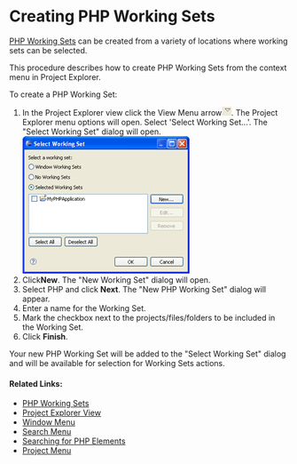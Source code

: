 # Creating PHP Working Sets

<!--context:creating_php_working_sets-->

[PHP Working Sets](../016-concepts/088-php_working_sets.md) can be created from a variety of locations where working sets can be selected.

This procedure describes how to create PHP Working Sets from the context menu in Project Explorer.

<!--ref-start-->

To create a PHP Working Set:

 1. In the Project Explorer view click the View Menu arrow![menu_icon.png](images/menu_icon.png "menu_icon.png").  The Project Explorer menu options will open. Select 'Select Working Set...'.  The "Select Working Set" dialog will open. <br />![select_working_set_pdt.png](images/select_working_set_pdt.png "select_working_set_pdt.png")
 2. Click**New**.  The "New Working Set" dialog will open.
 3. Select PHP and click **Next**.  The "New PHP Working Set" dialog will appear.
 4. Enter a name for the Working Set.
 5. Mark the checkbox next to the projects/files/folders to be included in the Working Set.
 6. Click **Finish**.

Your new PHP Working Set will be added to the "Select Working Set" dialog and will be available for selection for Working Sets actions.

<!--ref-end-->

<!--links-start-->

#### Related Links:

 * [PHP Working Sets](../016-concepts/088-php_working_sets.md)
 * [Project Explorer View](../032-reference/008-php_perspectives_and_views/008-php_perspective_views/008-php_explorer_view.md)
 * [Window Menu](../032-reference/016-menus/080-window.md)
 * [Search Menu](../032-reference/016-menus/048-search.md)
 * [Searching for PHP Elements](064-searching_for_php_elements.md)
 * [Project Menu](../032-reference/016-menus/056-project.md)

<!--links-end-->
